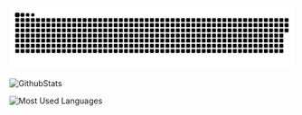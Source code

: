 ![](https://raw.githubusercontent.com/Shnvi-duxingzhe/Shnvi-duxingzhe/main/assets/github-contribution-grid-snake.svg)

![GithubStats](https://github-readme-stats.vercel.app/api?username=Shnvi-duxingzhe&show_icons=true&theme=dark&count_private=true)

![Most Used Languages](https://github-readme-stats.vercel.app/api/top-langs/?username=Shnvi-duxingzhe&theme=dark&layout=compact)
